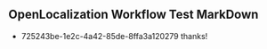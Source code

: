 ## OpenLocalization Workflow Test MarkDown
* 725243be-1e2c-4a42-85de-8ffa3a120279 thanks!

<!--HONumber=Sep16_HO1-->


